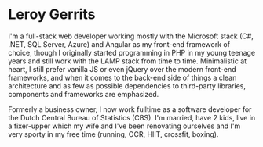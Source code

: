# Leroy Gerrits

I'm a full-stack web developer working mostly with the Microsoft stack (C#, .NET, SQL Server, Azure) and Angular as my front-end framework of choice, though I originally started programming in PHP in my young teenage years and still work with the LAMP stack from time to time. Minimalistic at heart, I still prefer vanilla JS or even jQuery over the modern front-end frameworks, and when it comes to the back-end side of things a clean architecture and as few as possible dependencies to third-party libraries, components and frameworks are emphasized. 

Formerly a business owner, I now work fulltime as a software developer for the Dutch Central Bureau of Statistics (CBS). I'm married, have 2 kids, live in a fixer-upper which my wife and I've been renovating ourselves and I'm very sporty in my free time (running, OCR, HIIT, crossfit, boxing).
